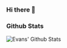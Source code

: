 ### Hi there 👋

<!--
**Joelevans/Joelevans** is a ✨ _special_ ✨ repository because its `README.md` (this file) appears on your GitHub profile.


- 🔭 I’m currently working on ...
- 🌱 I’m currently learning ..
- 👯 I’m looking to collaborate on ...
- 🤔 I’m looking for help with ...
- 💬 Ask me about ...
- 📫 How to reach me: ...
- 😄 Pronouns: ...
- ⚡ Fun fact: ...
-->

### Github Stats
![Evans' Github Stats](https://github-readme-stats.vercel.app/api?username=Joelevans&show_icons=true&theme=cobalt)
